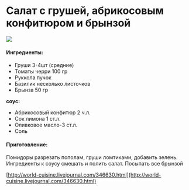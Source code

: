 # Салат с грушей, абрикосовым конфитюром и брынзой

![](https://s-media-cache-ak0.pinimg.com/564x/76/2a/f1/762af1679567282e7b1b70200a4c5eaa.jpg)

#### Ингредиенты:

* Груши 3-4шт \(средние\)
* Томаты черри 100 гр
* Руккола пучок
* Базилик несколько листочков
* Брынза 50 гр

**cоус:**

* Абрикосовый конфитюр 2 ч.л.
* Сок лимона 1 ст.л.
* Оливковое масло-3 ст.л.
* Соль

#### Приготовление:

Помидоры разрезать пополам, груши ломтиками, добавить зелень. Ингредиенты к соусу смешать и полить салат. Посыпать все брынзой

[http://world-cuisine.livejournal.com/346630.html](http://world-cuisine.livejournal.com/346630.html)

